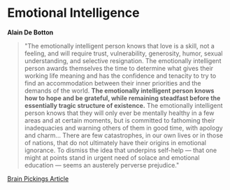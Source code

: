 # Emotional Intelligence

**Alain De Botton**

> "The emotionally intelligent person knows that love is a skill, not a feeling, and will require trust, vulnerability, generosity, humor, sexual understanding, and selective resignation. The emotionally intelligent person awards themselves the time to determine what gives their working life meaning and has the confidence and tenacity to try to find an accommodation between their inner priorities and the demands of the world. **The emotionally intelligent person knows how to hope and be grateful, while remaining steadfast before the essentially tragic structure of existence.** The emotionally intelligent person knows that they will only ever be mentally healthy in a few areas and at certain moments, but is committed to fathoming their inadequacies and warning others of them in good time, with apology and charm… There are few catastrophes, in our own lives or in those of nations, that do not ultimately have their origins in emotional ignorance. To dismiss the idea that underpins self-help — that one might at points stand in urgent need of solace and emotional education — seems an austerely perverse prejudice."

[Brain Pickings Article](https://www.brainpickings.org/2019/11/25/the-school-of-life-book/)

